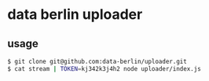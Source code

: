 # data berlin uploader

## usage

```bash
$ git clone git@github.com:data-berlin/uploader.git
$ cat stream | TOKEN=kj342k3j4h2 node uploader/index.js
```

